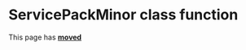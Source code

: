 # ServicePackMinor class function #

This page has [**moved**](https://lib-docs.delphidabbler.com/SysInfo/5/API/TPJOSInfo-ServicePackMinor)